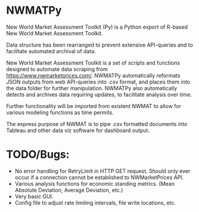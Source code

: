 # NWMATPy
New World Market Assessment Toolkit (Py) is a Python export of R-based New World Market Assessment Toolkit.

Data structure has been rearranged to prevent extensive API-queries and to facilitate automated archival of data. 

New World Market Assessment Toolkit is a set of scripts and functions designed to automate data scraping from https://www.nwmarketprices.com/.
NWMATPy automatically reformats JSON outputs from web API-queries into .csv format, and places them into the data folder for further manipulation.
NWMATPy also automatically detects and archives data requiring updates, to facilitate analysis over time. 

Further functionality will be imported from existent NWMAT to allow for various modeling functions as time permits. 

The express purpose of NWMAT is to pipe .csv formatted documents into Tableau and other data viz software for dashboard output.

# TODO/Bugs:
* No error handling for RetryLimit in HTTP GET request. Should only ever occur if a connection cannot be established to NWMarketPrices API. 
* Various analysis functions for economic standing metrics. (Mean Absolute Deviation, Average Deviation, etc.) 
* Very basic GUI. 
* Config file to adjust rate limiting intervals, file write locations, etc. 
